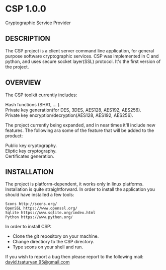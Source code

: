 # CSP 1.0.0
Cryptographic Service Provider

DESCRIPTION
-----------

The CSP project is a client server command line application, for general purpose software cryptographic services. CSP was implemented in C and python, and uses secure socket layer(SSL) protocol. It's the first version of the project.

OVERVIEW
--------

The CSP toolkit currently includes:

  Hash functions (SHA1, ... ).                                                                                                        
  Private key generation(for DES, 3DES, AES128, AES192, AES256).                                                                      
  Private key encryption/decryption(AES128, AES192, AES256).                                                                          

The project currently being expanded, and in near times it'll include new features. The following ara some of the feature that will be added to the product:

  Public key cryptography.                                                                                                           
  Eliptic key cryptography.                                                                                                           
  Certificates generation.                                                                                                            

INSTALLATION
------------

The project is platform-dependent, it works only in linux platforms. Installation is quite straightforward. In order to install the 
application you should have installed a few tools:

    Scons http://scons.org/                                                                                                           
    OpenSSL https://www.openssl.org/                                                                                                  
    Sqlite https://www.sqlite.org/index.html                                                                                          
    Python https://www.python.org/                                                                                                    

In order to install CSP:
 -  Clone the git repository on your machine.
 -  Change directiory to the CSP directory.
 -  Type scons on your shell and run. 

If you wish to report a bug then please report to the following mail:
david.tsaturyan.95@gmail.com

